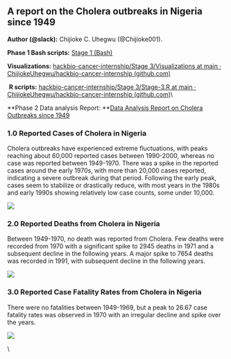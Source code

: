 <!--StartFragment-->


## **A report on the Cholera outbreaks in Nigeria since 1949**

**Author (@slack):** Chijioke C. Uhegwu (@Chijioke001).

**Phase 1 Bash scripts:** [Stage 1 (Bash)](https://docs.google.com/document/d/14wLbPRDVeYtRbQTrxYYceNJ44gcBTWYYooUWrN5mo8Q/edit?usp=sharing)

**Visualizations:** [hackbio-cancer-internship/Stage 3/Visualizations at main · ChijiokeUhegwu/hackbio-cancer-internship (github.com)](https://github.com/ChijiokeUhegwu/hackbio-cancer-internship/tree/main/Stage%203/Visualizations)

 **R scripts:** [hackbio-cancer-internship/Stage 3/Stage-3.R at main · ChijiokeUhegwu/hackbio-cancer-internship (github.com)](https://github.com/ChijiokeUhegwu/hackbio-cancer-internship/blob/main/Stage%203/Stage-3.R)\

**Phase 2 Data analysis Report: **[Data Analysis Report on Cholera Outbreaks since 1949](https://docs.google.com/document/d/1yHMldkxUMRc1UGXkOjrBMyIsQuzj7cUV8s4JtHbj-1w/edit?usp=sharing)


### **1.0 Reported Cases of Cholera in Nigeria**

Cholera outbreaks have experienced extreme fluctuations, with peaks reaching about 60,000 reported cases between 1990-2000, whereas no case was reported between 1949-1970. There was a spike in the reported cases around the early 1970s, with more than 20,000 cases reported, indicating a severe outbreak during that period. Following the early peak, cases seem to stabilize or drastically reduce, with most years in the 1980s and early 1990s showing relatively low case counts, some under 10,000.

![](https://lh7-rt.googleusercontent.com/docsz/AD_4nXdvCSTdEfBufrp7UxICZdtJ4-TXAPXaanJa4cxX-kR4HakbdDemwObQnARMh-lsTMwekdRmkD7OVTb_8CjRu0kOy_QKxNJ27EsqAqV7p2e-iz3w6LqKFTXwk1rsdw9rx8jmEOHYxyEl3IlDJ54aq2l06xs?key=IPeM6J5RDrSl4R6DMWf4NA)


### **2.0 Reported Deaths from Cholera in Nigeria**

Between 1949-1970, no death was reported from Cholera. Few deaths were recorded from 1970 with a significant spike to 2945 deaths in 1971 and a subsequent decline in the following years. A major spike to 7654 deaths was recorded in 1991, with subsequent decline in the following years. 

![](https://lh7-rt.googleusercontent.com/docsz/AD_4nXeLcfPcy7-VAmiS7XRhYlfx41jx-5_MUZX03aO8Gz6in0suTzWkYCMpVslPBtmX_r5pJHI41oJkqDuL9rxJwzhgPMU5JwDicPVY5bc1ptRfFR5QRY7iYlonVnze7A3yrDTNoioS6pCsk3MG0y-6PD18MKk6?key=IPeM6J5RDrSl4R6DMWf4NA)


### **3.0 Reported Case Fatality Rates from Cholera in Nigeria** 

There were no fatalities between 1949-1969, but a peak to 26.67 case fatality rates was observed in 1970 with an irregular decline and spike over the years. 

![](https://lh7-rt.googleusercontent.com/docsz/AD_4nXdvPJmARRHwgMO0czLJIpvVYrm05JOF0zr9-d87SWOkMOa0PU6GlpwJW0fmNmqbmgiRHobCmHH0Fin1QDPRKt_hC-CxaGJUzqrdFxEaDFqx5osAXO60OW1B_7OUEZk3ZX_CS91LvvADZv9ak7Ilp2wjYdhh?key=IPeM6J5RDrSl4R6DMWf4NA)

\


<!--EndFragment-->
